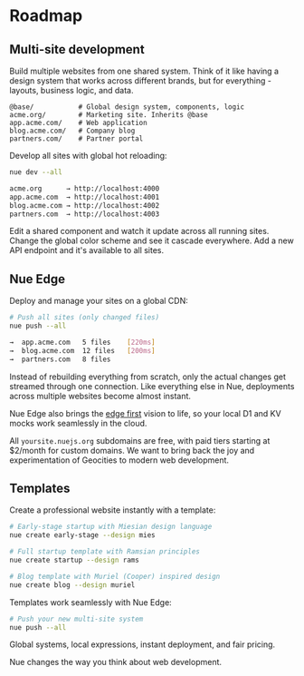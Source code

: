 
# Roadmap


## Multi-site development
Build multiple websites from one shared system. Think of it like having a design system that works across different brands, but for everything - layouts, business logic, and data.

```
@base/           # Global design system, components, logic
acme.org/        # Marketing site. Inherits @base
app.acme.com/    # Web application
blog.acme.com/   # Company blog
partners.com/    # Partner portal
```

Develop all sites with global hot reloading:

```sh
nue dev --all

acme.org      → http://localhost:4000
app.acme.com  → http://localhost:4001
blog.acme.com → http://localhost:4002
partners.com  → http://localhost:4003
```

Edit a shared component and watch it update across all running sites. Change the global color scheme and see it cascade everywhere. Add a new API endpoint and it's available to all sites.



## Nue Edge
Deploy and manage your sites on a global CDN:

```sh
# Push all sites (only changed files)
nue push --all

→  app.acme.com   5 files    [220ms]
→  blog.acme.com  12 files   [200ms]
→  partners.com   8 files

```

Instead of rebuilding everything from scratch, only the actual changes get streamed through one connection. Like everything else in Nue, deployments across multiple websites become almost instant.

Nue Edge also brings the [edge first](edge-first) vision to life, so your local D1 and KV mocks work seamlessly in the cloud.

All `yoursite.nuejs.org` subdomains are free, with paid tiers starting at $2/month for custom domains. We want to bring back the joy and experimentation of Geocities to modern web development.


## Templates
Create a professional website instantly with a template:

```sh
# Early-stage startup with Miesian design language
nue create early-stage --design mies

# Full startup template with Ramsian principles
nue create startup --design rams

# Blog template with Muriel (Cooper) inspired design
nue create blog --design muriel
```

Templates work seamlessly with Nue Edge:

```sh
# Push your new multi-site system
nue push --all
```

Global systems, local expressions, instant deployment, and fair pricing.

Nue changes the way you think about web development.



